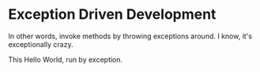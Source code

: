 # Exception Driven Development
In other words, invoke methods by throwing exceptions around. I know, it's exceptionally crazy.

This Hello World, run by exception. 
